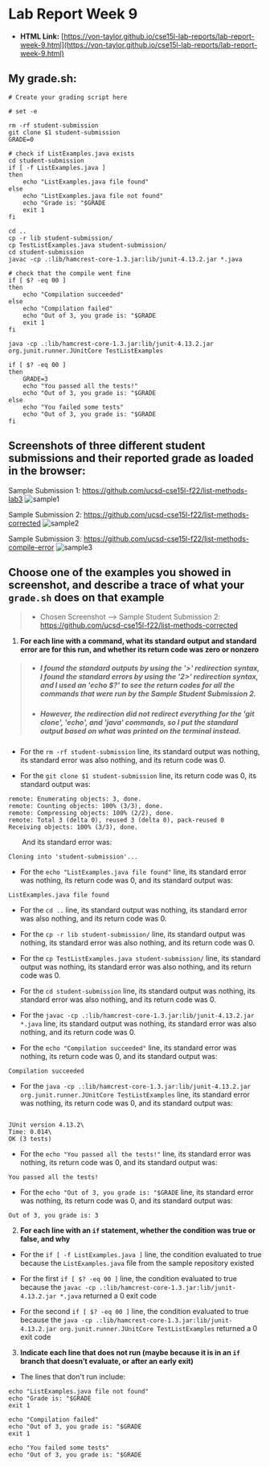 # Lab Report Week 9
- **HTML Link:** [https://von-taylor.github.io/cse15l-lab-reports/lab-report-week-9.html](https://von-taylor.github.io/cse15l-lab-reports/lab-report-week-9.html)

## **My grade.sh:**
```
# Create your grading script here

# set -e

rm -rf student-submission
git clone $1 student-submission
GRADE=0

# check if ListExamples.java exists
cd student-submission
if [ -f ListExamples.java ]
then
    echo "ListExamples.java file found"
else
    echo "ListExamples.java file not found"
    echo "Grade is: "$GRADE
    exit 1
fi

cd ..
cp -r lib student-submission/
cp TestListExamples.java student-submission/
cd student-submission
javac -cp .:lib/hamcrest-core-1.3.jar:lib/junit-4.13.2.jar *.java

# check that the compile went fine
if [ $? -eq 00 ]
then
    echo "Compilation succeeded"
else
    echo "Compilation failed"
    echo "Out of 3, you grade is: "$GRADE
    exit 1
fi

java -cp .:lib/hamcrest-core-1.3.jar:lib/junit-4.13.2.jar org.junit.runner.JUnitCore TestListExamples

if [ $? -eq 00 ]
then
    GRADE=3
    echo "You passed all the tests!"
    echo "Out of 3, you grade is: "$GRADE
else
    echo "You failed some tests"
    echo "Out of 3, you grade is: "$GRADE
fi
```

## **Screenshots of **three** different student submissions and their reported grade as loaded in the browser:**
Sample Submission 1: https://github.com/ucsd-cse15l-f22/list-methods-lab3
![sample1](Week-9-Lab-Reports-Pics/sample1.jpg)

Sample Submission 2: https://github.com/ucsd-cse15l-f22/list-methods-corrected
![sample2](Week-9-Lab-Reports-Pics/sample2.jpg)

Sample Submission 3: https://github.com/ucsd-cse15l-f22/list-methods-compile-error
![sample3](Week-9-Lab-Reports-Pics/sample3.jpg)


## **Choose one of the examples you showed in screenshot, and describe a trace of what your `grade.sh` does on that example**
> - Chosen Screenshot --> Sample Student Submission 2: https://github.com/ucsd-cse15l-f22/list-methods-corrected

1) **For each line with a command, what its standard output and standard error are for this run, and whether its return code was zero or nonzero**
> - ##### *I found the standard outputs by using the '>' redirection syntax, I found the standard errors by using the '2>' redirection syntax, and I used an 'echo $?' to see the return codes for all the commands that were run by the Sample Student Submission 2.*
> - ##### *However, the redirection did not redirect everything for the 'git clone', 'echo', and 'java' commands, so I put the standard output based on what was printed on the terminal instead.*

- For the `rm -rf student-submission` line, its standard output was nothing, its standard error was also nothing, and its return code was 0.

- For the `git clone $1 student-submission` line, its return code was 0, its standard output was: 
```
remote: Enumerating objects: 3, done.
remote: Counting objects: 100% (3/3), done.
remote: Compressing objects: 100% (2/2), done.
remote: Total 3 (delta 0), reused 3 (delta 0), pack-reused 0
Receiving objects: 100% (3/3), done.
```
&ensp;&thinsp; &ensp;&thinsp; And its standard error was:
```
Cloning into 'student-submission'...
```

- For the `echo "ListExamples.java file found"` line, its standard error was nothing, its return code was 0, and its standard output was:
```
ListExamples.java file found
```

- For the `cd ..` line, its standard output was nothing, its standard error was also nothing, and its return code was 0.

- For the `cp -r lib student-submission/` line, its standard output was nothing, its standard error was also nothing, and its return code was 0.

- For the `cp TestListExamples.java student-submission/` line, its standard output was nothing, its standard error was also nothing, and its return code was 0.

- For the `cd student-submission` line, its standard output was nothing, its standard error was also nothing, and its return code was 0.

- For the `javac -cp .:lib/hamcrest-core-1.3.jar:lib/junit-4.13.2.jar *.java` line, its standard output was nothing, its standard error was also nothing, and its return code was 0.

- For the `echo "Compilation succeeded"` line, its standard error was nothing, its return code was 0, and its standard output was:
```
Compilation succeeded
```

- For the `java -cp .:lib/hamcrest-core-1.3.jar:lib/junit-4.13.2.jar org.junit.runner.JUnitCore TestListExamples` line, its standard error was nothing, its return code was 0, and its standard output was:
```

JUnit version 4.13.2\
Time: 0.014\
OK (3 tests)

```

- For the `echo "You passed all the tests!"` line, its standard error was nothing, its return code was 0, and its standard output was:
```
You passed all the tests!
```

- For the `echo "Out of 3, you grade is: "$GRADE` line, its standard error was nothing, its return code was 0, and its standard output was:
```
Out of 3, you grade is: 3
```

2) **For each line with an `if` statement, whether the condition was true or false, and why**

- For the `if [ -f ListExamples.java ]` line, the condition evaluated to true because the `ListExamples.java` file from the sample repository existed

- For the first `if [ $? -eq 00 ]` line, the condition evaluated to true because the `javac -cp .:lib/hamcrest-core-1.3.jar:lib/junit-4.13.2.jar *.java` returned a 0 exit code

- For the second `if [ $? -eq 00 ]` line, the condition evaluated to true because the `java -cp .:lib/hamcrest-core-1.3.jar:lib/junit-4.13.2.jar org.junit.runner.JUnitCore TestListExamples` returned a 0 exit code

3) **Indicate each line that does not run (maybe because it is in an `if` branch that doesn’t evaluate, or after an early exit)**

- The lines that don't run include:

```
echo "ListExamples.java file not found"
echo "Grade is: "$GRADE
exit 1
```

```
echo "Compilation failed"
echo "Out of 3, you grade is: "$GRADE
exit 1
```

```
echo "You failed some tests"
echo "Out of 3, you grade is: "$GRADE
```
